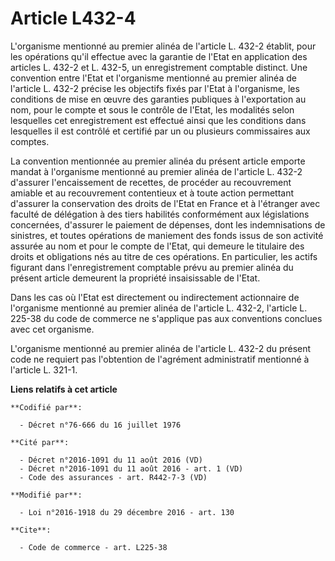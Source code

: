 # Article L432-4

L'organisme mentionné au premier alinéa de l'article L. 432-2 établit, pour les opérations qu'il effectue avec la garantie de
l'Etat en application des articles L. 432-2 et L. 432-5, un enregistrement comptable distinct. Une convention entre l'Etat et
l'organisme mentionné au premier alinéa de l'article L. 432-2 précise les objectifs fixés par l'Etat à l'organisme, les
conditions de mise en œuvre des garanties publiques à l'exportation au nom, pour le compte et sous le contrôle de l'Etat, les
modalités selon lesquelles cet enregistrement est effectué ainsi que les conditions dans lesquelles il est contrôlé et
certifié par un ou plusieurs commissaires aux comptes. 

La convention mentionnée au premier alinéa du présent article emporte mandat à l'organisme mentionné au premier alinéa de
l'article L. 432-2 d'assurer l'encaissement de recettes, de procéder au recouvrement amiable et au recouvrement contentieux
et à toute action permettant d'assurer la conservation des droits de l'Etat en France et à l'étranger avec faculté de
délégation à des tiers habilités conformément aux législations concernées, d'assurer  le paiement de dépenses, dont les
indemnisations de sinistres, et toutes opérations de maniement des fonds issus de son activité assurée au nom et pour le
compte de l'Etat, qui demeure le titulaire des droits et obligations nés au titre de ces opérations. En particulier, les
actifs figurant dans l'enregistrement comptable prévu au premier alinéa du présent article demeurent la propriété
insaisissable de l'Etat. 

Dans les cas où l'Etat est directement ou indirectement actionnaire de l'organisme mentionné au premier alinéa de l'article
L. 432-2, l'article L. 225-38 du code de commerce ne s'applique pas aux conventions conclues avec cet organisme.

L'organisme mentionné au premier alinéa de l'article L. 432-2 du présent code ne requiert pas l'obtention de l'agrément
administratif mentionné à l'article L. 321-1.

**Liens relatifs à cet article**

	**Codifié par**:

	  - Décret n°76-666 du 16 juillet 1976

	**Cité par**:

	  - Décret n°2016-1091 du 11 août 2016 (VD)
	  - Décret n°2016-1091 du 11 août 2016 - art. 1 (VD)
	  - Code des assurances - art. R442-7-3 (VD)

	**Modifié par**:

	  - Loi n°2016-1918 du 29 décembre 2016 - art. 130

	**Cite**:

	  - Code de commerce - art. L225-38
